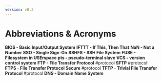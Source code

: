 ```yaml
---
version: v0.2
---
```


# Abbreviations & Acronyms

**BIOS - Basic Input/Output System**
**IFTTT - If This, Then That**
**NaN - Not a Number**
**SSO - Single Sign-On**
**SSHFS - SSH File System**
**FUSE - Filesystem in USErspace**
**pts - pseudo-terminal slave**
**VCS - version control system**
**FTP - File Transfer Protocol** #protocol
**SFTP** #protocol 
**FTPS - File Transfer Protocol Secure** #protocol 
**TFTP - Trivial File Transfer Protocol**  #protocol 
**DNS - Domain Name System** 

